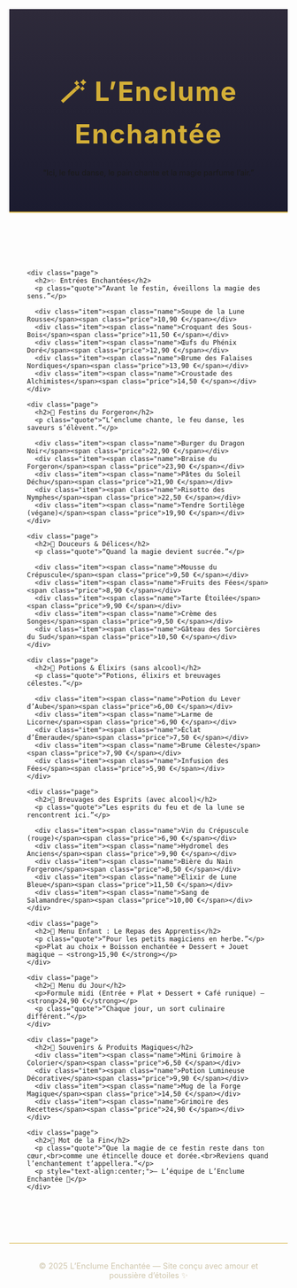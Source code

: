 <!DOCTYPE html>
<html lang="fr">
<head>
  <meta charset="UTF-8">
  <meta name="viewport" content="width=device-width, initial-scale=1.0">
  <title>L’Enclume Enchantée</title>
  <style>
    @import url('https://fonts.googleapis.com/css2?family=Cinzel:wght@400;600&family=Crimson+Text:ital,wght@0,400;0,600;1,400&display=swap');

    body {
      background: radial-gradient(circle at top, #1b1b2f, #0d0d17);
      color: #f0e6d2;
      font-family: 'Crimson Text', serif;
      margin: 0;
      padding: 0;
      line-height: 1.6;
    }

    header {
      text-align: center;
      padding: 3rem 1rem;
      background: linear-gradient(to bottom, #2e2a3a, #1b1b2f);
      border-bottom: 2px solid #d4af37;
    }

    h1 {
      font-family: 'Cinzel', serif;
      font-size: 3rem;
      color: #d4af37;
      letter-spacing: 2px;
    }

    h2 {
      font-family: 'Cinzel', serif;
      color: #d4af37;
      border-bottom: 1px solid #d4af37;
      padding-bottom: 0.5rem;
      margin-top: 2.5rem;
    }

    p.quote {
      font-style: italic;
      color: #cfc6ac;
      text-align: center;
      margin-bottom: 2rem;
    }

    section {
      max-width: 800px;
      margin: auto;
      padding: 2rem;
    }

    .item {
      display: flex;
      justify-content: space-between;
      margin: 0.4rem 0;
      border-bottom: 1px dashed rgba(212, 175, 55, 0.3);
      padding-bottom: 0.2rem;
    }

    .name {
      font-weight: 600;
    }

    .price {
      color: #d4af37;
    }

    footer {
      text-align: center;
      padding: 2rem;
      font-size: 0.9rem;
      border-top: 1px solid #d4af37;
      margin-top: 3rem;
      color: #cfc6ac;
    }

    .page {
      border: 2px solid rgba(212, 175, 55, 0.3);
      border-radius: 10px;
      padding: 2rem;
      background: rgba(255, 255, 255, 0.03);
      margin-bottom: 3rem;
      box-shadow: 0 0 15px rgba(212, 175, 55, 0.1);
    }
  </style>
</head>
<body>
  <header>
    <h1>🪄 L’Enclume Enchantée</h1>
    <p>“Ici, le feu danse, le pain chante et la magie parfume l’air.”</p>
  </header>

  <section>

    <div class="page">
      <h2>✨ Entrées Enchantées</h2>
      <p class="quote">“Avant le festin, éveillons la magie des sens.”</p>

      <div class="item"><span class="name">Soupe de la Lune Rousse</span><span class="price">10,90 €</span></div>
      <div class="item"><span class="name">Croquant des Sous-Bois</span><span class="price">11,50 €</span></div>
      <div class="item"><span class="name">Œufs du Phénix Doré</span><span class="price">12,90 €</span></div>
      <div class="item"><span class="name">Brume des Falaises Nordiques</span><span class="price">13,90 €</span></div>
      <div class="item"><span class="name">Croustade des Alchimistes</span><span class="price">14,50 €</span></div>
    </div>

    <div class="page">
      <h2>🍔 Festins du Forgeron</h2>
      <p class="quote">“L’enclume chante, le feu danse, les saveurs s’élèvent.”</p>

      <div class="item"><span class="name">Burger du Dragon Noir</span><span class="price">22,90 €</span></div>
      <div class="item"><span class="name">Braise du Forgeron</span><span class="price">23,90 €</span></div>
      <div class="item"><span class="name">Pâtes du Soleil Déchu</span><span class="price">21,90 €</span></div>
      <div class="item"><span class="name">Risotto des Nymphes</span><span class="price">22,50 €</span></div>
      <div class="item"><span class="name">Tendre Sortilège (végane)</span><span class="price">19,90 €</span></div>
    </div>

    <div class="page">
      <h2>🍰 Douceurs & Délices</h2>
      <p class="quote">“Quand la magie devient sucrée.”</p>

      <div class="item"><span class="name">Mousse du Crépuscule</span><span class="price">9,50 €</span></div>
      <div class="item"><span class="name">Fruits des Fées</span><span class="price">8,90 €</span></div>
      <div class="item"><span class="name">Tarte Étoilée</span><span class="price">9,90 €</span></div>
      <div class="item"><span class="name">Crème des Songes</span><span class="price">9,50 €</span></div>
      <div class="item"><span class="name">Gâteau des Sorcières du Sud</span><span class="price">10,50 €</span></div>
    </div>

    <div class="page">
      <h2>🍹 Potions & Élixirs (sans alcool)</h2>
      <p class="quote">“Potions, élixirs et breuvages célestes.”</p>

      <div class="item"><span class="name">Potion du Lever d’Aube</span><span class="price">6,00 €</span></div>
      <div class="item"><span class="name">Larme de Licorne</span><span class="price">6,90 €</span></div>
      <div class="item"><span class="name">Éclat d’Émeraude</span><span class="price">7,50 €</span></div>
      <div class="item"><span class="name">Brume Céleste</span><span class="price">7,90 €</span></div>
      <div class="item"><span class="name">Infusion des Fées</span><span class="price">5,90 €</span></div>
    </div>

    <div class="page">
      <h2>🍷 Breuvages des Esprits (avec alcool)</h2>
      <p class="quote">“Les esprits du feu et de la lune se rencontrent ici.”</p>

      <div class="item"><span class="name">Vin du Crépuscule (rouge)</span><span class="price">6,90 €</span></div>
      <div class="item"><span class="name">Hydromel des Anciens</span><span class="price">9,90 €</span></div>
      <div class="item"><span class="name">Bière du Nain Forgeron</span><span class="price">8,50 €</span></div>
      <div class="item"><span class="name">Élixir de Lune Bleue</span><span class="price">11,50 €</span></div>
      <div class="item"><span class="name">Sang de Salamandre</span><span class="price">10,00 €</span></div>
    </div>

    <div class="page">
      <h2>🧒 Menu Enfant : Le Repas des Apprentis</h2>
      <p class="quote">“Pour les petits magiciens en herbe.”</p>
      <p>Plat au choix + Boisson enchantée + Dessert + Jouet magique — <strong>15,90 €</strong></p>
    </div>

    <div class="page">
      <h2>🌙 Menu du Jour</h2>
      <p>Formule midi (Entrée + Plat + Dessert + Café runique) — <strong>24,90 €</strong></p>
      <p class="quote">“Chaque jour, un sort culinaire différent.”</p>
    </div>

    <div class="page">
      <h2>🎁 Souvenirs & Produits Magiques</h2>
      <div class="item"><span class="name">Mini Grimoire à Colorier</span><span class="price">6,50 €</span></div>
      <div class="item"><span class="name">Potion Lumineuse Décorative</span><span class="price">9,90 €</span></div>
      <div class="item"><span class="name">Mug de la Forge Magique</span><span class="price">14,50 €</span></div>
      <div class="item"><span class="name">Grimoire des Recettes</span><span class="price">24,90 €</span></div>
    </div>

    <div class="page">
      <h2>🌌 Mot de la Fin</h2>
      <p class="quote">“Que la magie de ce festin reste dans ton cœur,<br>comme une étincelle douce et dorée.<br>Reviens quand l’enchantement t’appellera.”</p>
      <p style="text-align:center;">— L’équipe de L’Enclume Enchantée 🔮</p>
    </div>

  </section>

  <footer>
    © 2025 L’Enclume Enchantée — Site conçu avec amour et poussière d’étoiles ✨
  </footer>
</body>
</html>
